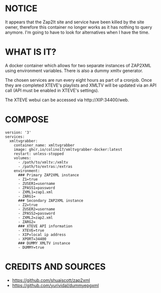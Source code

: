 # NOTICE

It appears that the Zap2It site and service have been killed by the site owner, therefore this container no longer works as it has nothing to query anymore. I'm going to have to look for alternatives when I have the time.


# WHAT IS IT?

A docker container which allows for two separate instances of ZAP2XML using environment variables. There is also a dummy xmltv generator.

The chosen services are run every eight hours as part of a cronjob. Once they are completed XTEVE's playlists and XMLTV will be updated via an API call (API must be enabled in XTEVE's settings).

The XTEVE webui can be accessed via http://XIP:34400/web.

# COMPOSE

```
version: '3'
services:
  xmltvgrabber:
    container_name: xmltvgrabber
    image: ghcr.io/colino17/xmltvgrabber-docker:latest
    restart: unless-stopped
    volumes:
      - /path/to/xmltv:/xmltv
      - /path/to/extras:/extras
    environment:
      ### Primary ZAP2XML instance
      - Z1=true
      - ZUSER1=username
      - ZPASS1=password
      - ZXML1=zap1.xml
      - ZARG1=
      ### Secondary ZAP2XML instance
      - Z2=true
      - ZUSER2=username
      - ZPASS2=password
      - ZXML2=zap2.xml
      - ZARG2=
      ### XTEVE API information
      - XTEVE=true
      - XIP=local ip address
      - XPORT=34400
      ### DUMMY XMLTV instance
      - DUMMY=true
```

# CREDITS AND SOURCES
- https://github.com/shuaiscott/zap2xml
- https://github.com/yurividal/dummyepgxml
